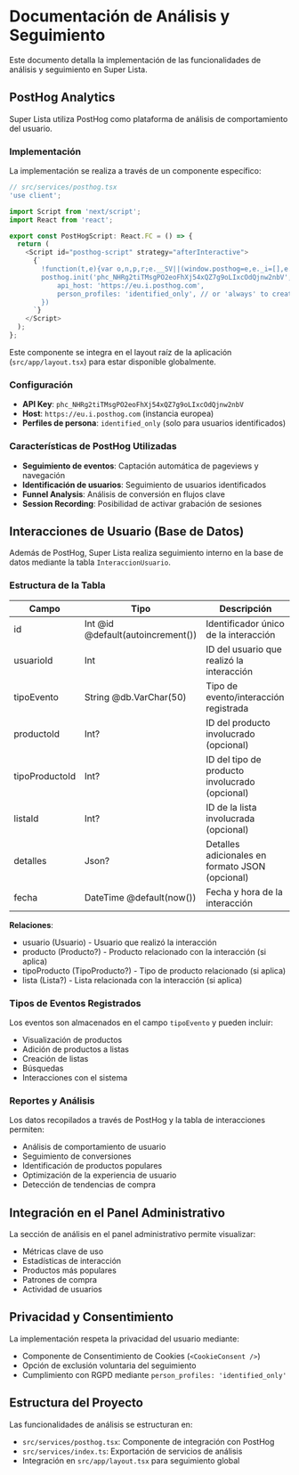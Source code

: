 # Documentación de Análisis y Seguimiento

Este documento detalla la implementación de las funcionalidades de análisis y seguimiento en Super Lista.

## PostHog Analytics

Super Lista utiliza PostHog como plataforma de análisis de comportamiento del usuario.

### Implementación

La implementación se realiza a través de un componente específico:

```typescript
// src/services/posthog.tsx
'use client';

import Script from 'next/script';
import React from 'react';

export const PostHogScript: React.FC = () => {
  return (
    <Script id="posthog-script" strategy="afterInteractive">
      {`
        !function(t,e){var o,n,p,r;e.__SV||(window.posthog=e,e._i=[],e.init=function(i,s,a){function g(t,e){var o=e.split(".");2==o.length&&(t=t[o[0]],e=o[1]),t[e]=function(){t.push([e].concat(Array.prototype.slice.call(arguments,0)))}}(p=t.createElement("script")).type="text/javascript",p.crossOrigin="anonymous",p.async=!0,p.src=s.api_host.replace(".i.posthog.com","-assets.i.posthog.com")+"/static/array.js",(r=t.getElementsByTagName("script")[0]).parentNode.insertBefore(p,r);var u=e;for(void 0!==a?u=e[a]=[]:a="posthog",u.people=u.people||[],u.toString=function(t){var e="posthog";return"posthog"!==a&&(e+="."+a),t||(e+=" (stub)"),e},u.people.toString=function(){return u.toString(1)+".people (stub)"},o="init capture register register_once register_for_session unregister unregister_for_session getFeatureFlag getFeatureFlagPayload isFeatureEnabled reloadFeatureFlags updateEarlyAccessFeatureEnrollment getEarlyAccessFeatures on onFeatureFlags onSurveysLoaded onSessionId getSurveys getActiveMatchingSurveys renderSurvey canRenderSurvey identify setPersonProperties group resetGroups setPersonPropertiesForFlags resetPersonPropertiesForFlags setGroupPropertiesForFlags resetGroupPropertiesForFlags reset get_distinct_id getGroups get_session_id get_session_replay_url alias set_config startSessionRecording stopSessionRecording sessionRecordingStarted captureException loadToolbar get_property getSessionProperty createPersonProfile opt_in_capturing opt_out_capturing has_opted_in_capturing has_opted_out_capturing clear_opt_in_out_capturing debug getPageViewId captureTraceFeedback captureTraceMetric".split(" "),n=0;n<o.length;n++)g(u,o[n]);e._i.push([i,s,a])},e.__SV=1)}(document,window.posthog||[]);
        posthog.init('phc_NHRg2tiTMsgPO2eoFhXj54xQZ7g9oLIxcOdQjnw2nbV', {
            api_host: 'https://eu.i.posthog.com',
            person_profiles: 'identified_only', // or 'always' to create profiles for anonymous users as well
        })
      `}
    </Script>
  );
};
```

Este componente se integra en el layout raíz de la aplicación (`src/app/layout.tsx`) para estar disponible globalmente.

### Configuración

- **API Key**: `phc_NHRg2tiTMsgPO2eoFhXj54xQZ7g9oLIxcOdQjnw2nbV`
- **Host**: `https://eu.i.posthog.com` (instancia europea)
- **Perfiles de persona**: `identified_only` (solo para usuarios identificados)

### Características de PostHog Utilizadas

- **Seguimiento de eventos**: Captación automática de pageviews y navegación
- **Identificación de usuarios**: Seguimiento de usuarios identificados
- **Funnel Analysis**: Análisis de conversión en flujos clave
- **Session Recording**: Posibilidad de activar grabación de sesiones

## Interacciones de Usuario (Base de Datos)

Además de PostHog, Super Lista realiza seguimiento interno en la base de datos mediante la tabla `InteraccionUsuario`.

### Estructura de la Tabla

| Campo | Tipo | Descripción |
|-------|------|-------------|
| id | Int @id @default(autoincrement()) | Identificador único de la interacción |
| usuarioId | Int | ID del usuario que realizó la interacción |
| tipoEvento | String @db.VarChar(50) | Tipo de evento/interacción registrada |
| productoId | Int? | ID del producto involucrado (opcional) |
| tipoProductoId | Int? | ID del tipo de producto involucrado (opcional) |
| listaId | Int? | ID de la lista involucrada (opcional) |
| detalles | Json? | Detalles adicionales en formato JSON (opcional) |
| fecha | DateTime @default(now()) | Fecha y hora de la interacción |

**Relaciones**:
- usuario (Usuario) - Usuario que realizó la interacción
- producto (Producto?) - Producto relacionado con la interacción (si aplica)
- tipoProducto (TipoProducto?) - Tipo de producto relacionado (si aplica)
- lista (Lista?) - Lista relacionada con la interacción (si aplica)

### Tipos de Eventos Registrados

Los eventos son almacenados en el campo `tipoEvento` y pueden incluir:
- Visualización de productos
- Adición de productos a listas
- Creación de listas
- Búsquedas
- Interacciones con el sistema

### Reportes y Análisis

Los datos recopilados a través de PostHog y la tabla de interacciones permiten:
- Análisis de comportamiento de usuario
- Seguimiento de conversiones
- Identificación de productos populares
- Optimización de la experiencia de usuario
- Detección de tendencias de compra

## Integración en el Panel Administrativo

La sección de análisis en el panel administrativo permite visualizar:
- Métricas clave de uso
- Estadísticas de interacción
- Productos más populares
- Patrones de compra
- Actividad de usuarios

## Privacidad y Consentimiento

La implementación respeta la privacidad del usuario mediante:
- Componente de Consentimiento de Cookies (`<CookieConsent />`)
- Opción de exclusión voluntaria del seguimiento
- Cumplimiento con RGPD mediante `person_profiles: 'identified_only'`

## Estructura del Proyecto

Las funcionalidades de análisis se estructuran en:
- `src/services/posthog.tsx`: Componente de integración con PostHog
- `src/services/index.ts`: Exportación de servicios de análisis
- Integración en `src/app/layout.tsx` para seguimiento global 